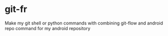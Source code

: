 # git-fr
Make my git shell or python commands with combining git-flow and android repo command for my android repository
